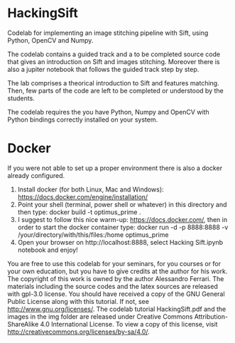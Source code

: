 HackingSift
============================

Codelab for implementing an image stitching pipeline with Sift, using Python, OpenCV and Numpy.

The codelab contains a guided track and a to be completed source code that gives an introduction on Sift and images stitching. Moreover there is also a jupiter notebook that follows the guided track step by step.

The lab comprises a theorical introduction to Sift and features matching. Then, few parts of the code are left to be completed or understood by the students.

The codelab requires the you have Python, Numpy and OpenCV with Python bindings correctly installed on your system.

Docker
=============================
If you were not able to set up a proper environment there is also a docker already configured.

1. Install docker (for both Linux, Mac and Windows): https://docs.docker.com/engine/installation/
2. Point your shell (terminal, power shell or whatever) in this directory and then type: docker build -t optimus_prime .
3. I suggest to follow this nice warm-up: https://docs.docker.com/, then in order to start the docker container type: docker run -d -p 8888:8888 -v /your/directory/with/this/files:/home optimus_prime
4. Open your browser on http://localhost:8888, select Hacking Sift.ipynb notebook and enjoy!


You are free to use this codelab for your seminars, for you courses or for your own education, but you have to give credits at the author for his work.
The copyright of this work is owned by the author Alessandro Ferrari.
The materials including the source codes and the latex sources are released with gpl-3.0 license. You should have received a copy of the GNU General Public License along with this tutorial.  If not, see <http://www.gnu.org/licenses/>.
The codelab tutorial HackingSift.pdf and the images in the img folder are released under Creative Commons Attribution-ShareAlike 4.0 International License. To view a copy of this license, visit
http://creativecommons.org/licenses/by-sa/4.0/.

